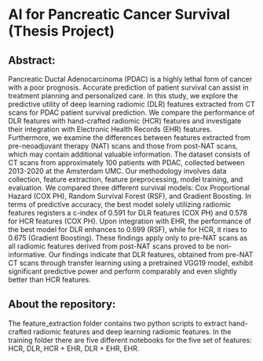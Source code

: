 # AI for Pancreatic Cancer Survival (Thesis Project)

## Abstract:
Pancreatic Ductal Adenocarcinoma (PDAC) is a highly lethal form of cancer with a poor prognosis. Accurate prediction of patient survival can assist in treatment planning and personalized care. In this study, we explore the predictive utility of deep learning radiomic (DLR) features extracted from CT scans for PDAC patient survival prediction. We compare the performance of DLR features with hand-crafted radiomic (HCR) features and investigate their integration with Electronic Health Records (EHR) features. Furthermore, we examine the differences between features extracted from pre-neoadjuvant therapy (NAT) scans and those from post-NAT scans, which may contain additional valuable information. The dataset consists of CT scans from approximately 100 patients with PDAC, collected between 2013-2020 at the Amsterdam UMC. Our methodology involves data collection, feature extraction, feature preprocessing, model training, and evaluation. We compared three different survival models: Cox Proportional Hazard (COX PH), Random Survival Forest (RSF), and Gradient Boosting. In terms of predictive accuracy, the best model solely utilizing radiomic features registers a c-index of 0.591 for DLR features (COX PH) and 0.578 for HCR features (COX PH). Upon integration with EHR, the performance of the best model for DLR enhances to 0.699 (RSF), while for HCR, it rises to 0.675 (Gradient Boosting). These findings apply only to pre-NAT scans as all radiomic features derived from post-NAT scans proved to be non-informative. Our findings indicate that DLR features, obtained from pre-NAT CT scans through transfer learning using a pretrained VGG19 model, exhibit significant predictive power and perform comparably and even slightly better than HCR features. 

## About the repository:
The feature_extraction folder contains two python scripts to extract hand-crafted radiomic features and deep learning radiomic features. In the training folder there are five different notebooks for the five set of features: HCR, DLR, HCR + EHR, DLR + EHR, EHR.